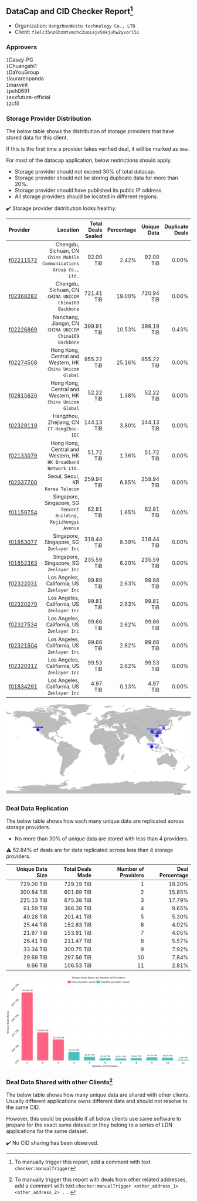 ## DataCap and CID Checker Report[^1]
 - Organization: `HangzhouWeitu technology Co., LTD`
 - Client: `f1elc35nz6bzmtxmchc2uoiajv5mkjuhw2yvorl5i`
### Approvers
`1`Casey-PG<br/>`1`Chuangshi1<br/>`1`DaYouGroup<br/>`1`laurarenpanda<br/>`1`maxvint<br/>`1`psh0691<br/>`1`sxxfuture-official<br/>`1`zcfil

### Storage Provider Distribution
The below table shows the distribution of storage providers that have stored data for this client.

If this is the first time a provider takes verified deal, it will be marked as `new`.

For most of the datacap application, below restrictions should apply.
 - Storage provider should not exceed 30% of total datacap.
 - Storage provider should not be storing duplicate data for more than 20%.
 - Storage provider should have published its public IP address.
 - All storage providers should be located in different regions.

✔️ Storage provider distribution looks healthy.

| Provider                                              |                                                               Location | Total Deals Sealed | Percentage | Unique Data | Duplicate Deals |
| :---------------------------------------------------- | ---------------------------------------------------------------------: | -----------------: | ---------: | ----------: | --------------: |
| [f02211572](https://filfox.info/en/address/f02211572) | Chengdu, Sichuan, CN<br/>`China Mobile Communications Group Co., Ltd.` |          92.00 TiB |      2.42% |   92.00 TiB |           0.00% |
| [f02368282](https://filfox.info/en/address/f02368282) |              Chengdu, Sichuan, CN<br/>`CHINA UNICOM China169 Backbone` |         721.41 TiB |     19.00% |  720.94 TiB |           0.06% |
| [f02226869](https://filfox.info/en/address/f02226869) |             Nanchang, Jiangxi, CN<br/>`CHINA UNICOM China169 Backbone` |         399.91 TiB |     10.53% |  398.19 TiB |           0.43% |
| [f02274508](https://filfox.info/en/address/f02274508) |           Hong Kong, Central and Western, HK<br/>`China Unicom Global` |         955.22 TiB |     25.16% |  955.22 TiB |           0.00% |
| [f02815620](https://filfox.info/en/address/f02815620) |           Hong Kong, Central and Western, HK<br/>`China Unicom Global` |          52.22 TiB |      1.38% |   52.22 TiB |           0.00% |
| [f02329119](https://filfox.info/en/address/f02329119) |                           Hangzhou, Zhejiang, CN<br/>`CT-HangZhou-IDC` |         144.13 TiB |      3.80% |  144.13 TiB |           0.00% |
| [f02133079](https://filfox.info/en/address/f02133079) |     Hong Kong, Central and Western, HK<br/>`HK Broadband Network Ltd.` |          51.72 TiB |      1.36% |   51.72 TiB |           0.00% |
| [f02037700](https://filfox.info/en/address/f02037700) |                                   Seoul, Seoul, KR<br/>`Korea Telecom` |         259.94 TiB |      6.85% |  259.94 TiB |           0.00% |
| [f01159754](https://filfox.info/en/address/f01159754) |    Singapore, Singapore, SG<br/>`Tencent Building, Kejizhongyi Avenue` |          62.81 TiB |      1.65% |   62.81 TiB |           0.00% |
| [f01853077](https://filfox.info/en/address/f01853077) |                            Singapore, Singapore, SG<br/>`Zenlayer Inc` |         318.44 TiB |      8.39% |  318.44 TiB |           0.00% |
| [f01852363](https://filfox.info/en/address/f01852363) |                            Singapore, Singapore, SG<br/>`Zenlayer Inc` |         235.59 TiB |      6.20% |  235.59 TiB |           0.00% |
| [f02322031](https://filfox.info/en/address/f02322031) |                         Los Angeles, California, US<br/>`Zenlayer Inc` |          99.88 TiB |      2.63% |   99.88 TiB |           0.00% |
| [f02320270](https://filfox.info/en/address/f02320270) |                         Los Angeles, California, US<br/>`Zenlayer Inc` |          99.81 TiB |      2.63% |   99.81 TiB |           0.00% |
| [f02327534](https://filfox.info/en/address/f02327534) |                         Los Angeles, California, US<br/>`Zenlayer Inc` |          99.66 TiB |      2.62% |   99.66 TiB |           0.00% |
| [f02321504](https://filfox.info/en/address/f02321504) |                         Los Angeles, California, US<br/>`Zenlayer Inc` |          99.66 TiB |      2.62% |   99.66 TiB |           0.00% |
| [f02320312](https://filfox.info/en/address/f02320312) |                         Los Angeles, California, US<br/>`Zenlayer Inc` |          99.53 TiB |      2.62% |   99.53 TiB |           0.00% |
| [f01834291](https://filfox.info/en/address/f01834291) |                         Los Angeles, California, US<br/>`Zenlayer Inc` |           4.97 TiB |      0.13% |    4.97 TiB |           0.00% |

<img src="https://raw.githubusercontent.com/data-preservation-programs/filplus-checker-assets/main/filecoin-project/filecoin-plus-large-datasets/issues/2151/1697428596463.png"/>

### Deal Data Replication
The below table shows how each many unique data are replicated across storage providers.

- No more than 30% of unique data are stored with less than 4 providers.

⚠️ 52.84% of deals are for data replicated across less than 4 storage providers.

| Unique Data Size | Total Deals Made | Number of Providers | Deal Percentage |
| ---------------: | ---------------: | ------------------: | --------------: |
|       729.00 TiB |       729.19 TiB |                   1 |          19.20% |
|       300.84 TiB |       601.69 TiB |                   2 |          15.85% |
|       225.13 TiB |       675.38 TiB |                   3 |          17.79% |
|        91.59 TiB |       366.38 TiB |                   4 |           9.65% |
|        40.28 TiB |       201.41 TiB |                   5 |           5.30% |
|        25.44 TiB |       152.63 TiB |                   6 |           4.02% |
|        21.97 TiB |       153.91 TiB |                   7 |           4.05% |
|        26.41 TiB |       211.47 TiB |                   8 |           5.57% |
|        33.34 TiB |       300.75 TiB |                   9 |           7.92% |
|        29.69 TiB |       297.56 TiB |                  10 |           7.84% |
|         9.66 TiB |       106.53 TiB |                  11 |           2.81% |

<img src="https://raw.githubusercontent.com/data-preservation-programs/filplus-checker-assets/main/filecoin-project/filecoin-plus-large-datasets/issues/2151/1697428597143.png"/>

### Deal Data Shared with other Clients[^3]
The below table shows how many unique data are shared with other clients.
Usually different applications owns different data and should not resolve to the same CID.

However, this could be possible if all below clients use same software to prepare for the exact same dataset or they belong to a series of LDN applications for the same dataset.

✔️ No CID sharing has been observed.

[^1]: To manually trigger this report, add a comment with text `checker:manualTrigger`

[^2]: Deals from those addresses are combined into this report as they are specified with `checker:manualTrigger`

[^3]: To manually trigger this report with deals from other related addresses, add a comment with text `checker:manualTrigger <other_address_1> <other_address_2> ...`
